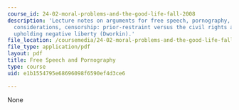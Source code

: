 ```yaml
---
course_id: 24-02-moral-problems-and-the-good-life-fall-2008
description: 'Lecture notes on arguments for free speech, pornography, feminist anti-porn
  considerations, censorship: prior-restraint versus the civil rights approach, and
  upholding negative liberty (Dworkin).'
file_location: /coursemedia/24-02-moral-problems-and-the-good-life-fall-2008/e1b1554795e68696098f6590ef4d3ce6_lec_20.pdf
file_type: application/pdf
layout: pdf
title: Free Speech and Pornography
type: course
uid: e1b1554795e68696098f6590ef4d3ce6

---
```

None